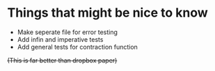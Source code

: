 # Things that might be nice to know
- Make seperate file for error testing
- Add infin and imperative tests
- Add general tests for contraction function


~~(This is far better than dropbox paper)~~